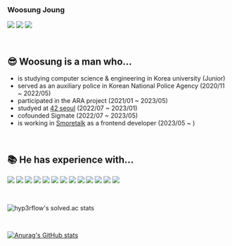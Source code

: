 ### Woosung Joung
<a href="https://instagram.com/mung3477" target="_blank"><img src="https://img.shields.io/badge/instagram-E4405F?style=flat-square&logo=Instagram&logoColor=white"/></a>
<a href="https://blog.naver.com/mung3477" target="_blank"><img src="https://img.shields.io/badge/NAVER Blog-03C75A?style=flat-square&logo=Naver&logoColor=white"/></a>
<a href="https://42seoul.kr/seoul42/main/view" target="_blank"><img src="https://img.shields.io/badge/42 Seoul-000000?style=flat-square&logo=42&logoColor=white"/></a>


<br/>

## 😎 Woosung is a man who...

- is studying computer science & engineering in Korea university (Junior)
- served as an auxiliary police in <a href="https://ap.police.go.kr/ap/main.do" target="_blank" title="대한민국 의무경찰" style="text-decoration: none">Korean National Police Agency</a> (2020/11 ~ 2022/05)
- participated in the <a href="https://aradatabase-ba6d4.web.app" target="_blank" style="text-decoration: none">ARA</a> project (2021/01 ~ 2023/05)
- studyed at <a href="https://42seoul.kr/seoul42/main/view" target="_blank">42 seoul</a> (2022/07 ~ 2023/01)
- cofounded <a href="https://www.sigmate.io/" target="_blank" style="text-decoration: none">Sigmate</a> (2022/07 ~ 2023/05)
- is working in <a href="https://smoretalk.oopy.io/" target="_blank" style="text-decoration: non">Smoretalk</a> as a frontend developer (2023/05 ~ )

<br/>

## 📚 He has experience with...
<a href="https://www.electronjs.org/" target="_blank"><img src="https://img.shields.io/badge/Electron-47848F?style=flat-square&logo=Electron&logoColor=white"/></a>
<a href="https://developer.mozilla.org/ko/docs/Web/JavaScript" target="_blank"><img src="https://img.shields.io/badge/JavaScript-F7DF1E?style=flat-square&logo=Javascript&logoColor=white"/></a>
<a href="https://www.typescriptlang.org/" target="_blank"><img src="https://img.shields.io/badge/TypeScript-3178C6?style=flat-square&logo=Typescript&logoColor=white"/></a>
<a href="https://ko.reactjs.org/" target="_blank"><img src="https://img.shields.io/badge/React-61DAFB?style=flat-square&logo=React&logoColor=white"/></a>
<a href="https://nodejs.org/ko/" target="_blank"><img src="https://img.shields.io/badge/Node.js-339933?style=flat-square&logo=Node.js&logoColor=white"/></a>
<a href="https://ko.redux.js.org" target="_blank"><img src="https://img.shields.io/badge/Redux-764ABC?style=flat-square&logo=Redux&logoColor=white"/></a>
<a href="https://firebase.google.com/?gclid=EAIaIQobChMI9rWd58_R9AIVihBgCh3xAwxMEAAYASAAEgKdUfD_BwE&gclsrc=aw.ds" target="_blank"><img src="https://img.shields.io/badge/Firebase-FFCA28?style=flat-square&logo=Firebase&logoColor=white"/></a>
<a href="https://webrtc.org/" target="_blank"><img src="https://img.shields.io/badge/WebRTC-333333?style=flat-square&logo=WebRTC&logoColor=white"/></a>
<a href="https://www.cplusplus.com/" target="_blank"><img src="https://img.shields.io/badge/C++-00599C?style=flat-square&logo=C%2B%2B&logoColor=white"/></a>
<a href="https://www.python.org/" target="_blank"><img src="https://img.shields.io/badge/Python-3776AB?style=flat-square&logo=Python&logoColor=white"/></a>
<a href="https://docs.microsoft.com/ko-kr/cpp/c-language/?view=msvc-170" target="_blank"><img src="https://img.shields.io/badge/C-A8B9CC?style=flat-square&logo=C&logoColor=white"/></a>
<a href="https://svelte.dev/" target="_blank"><img src="https://img.shields.io/badge/Svelte-FF3E00?style=flat-square&logo=Svelte&logoColor=white"/></a>
<a href="https://nextjs.org" target="_blank"><img src="https://img.shields.io/badge/Next.js-000000?style=flat-square&logo=Next.js&logoColor=white"/></a>

<br/>

![hyp3rflow's solved.ac stats](https://github-readme-solvedac.hyp3rflow.vercel.app/api/?handle=mung3477)

<br/>

[![Anurag's GitHub stats](https://github-readme-stats.vercel.app/api?username=mung3477&theme=vue)](https://github.com/anuraghazra/github-readme-stats)
